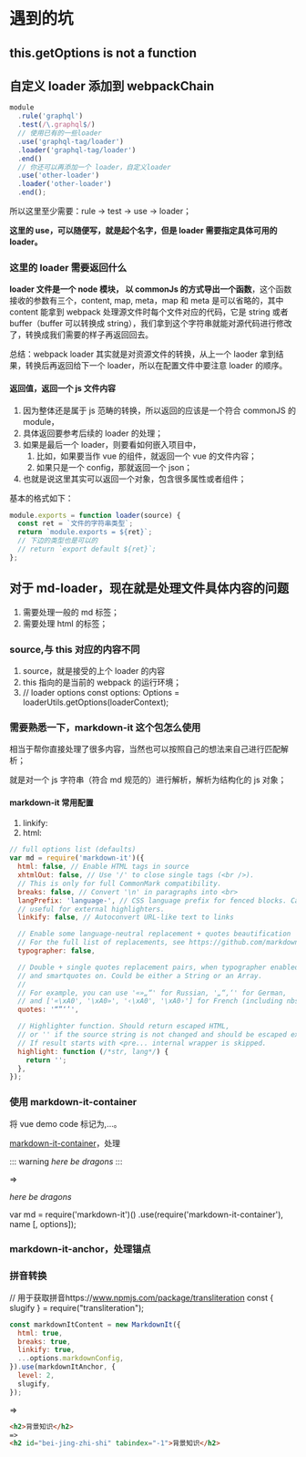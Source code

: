 # 遇到的坑

## this.getOptions is not a function

## 自定义 loader 添加到 webpackChain

```js
module
  .rule('graphql')
  .test(/\.graphql$/)
  // 使用已有的一些loader
  .use('graphql-tag/loader')
  .loader('graphql-tag/loader')
  .end()
  // 你还可以再添加一个 loader，自定义loader
  .use('other-loader')
  .loader('other-loader')
  .end();
```

所以这里至少需要：rule -> test -> use -> loader；

**这里的 use，可以随便写，就是起个名字，但是 loader 需要指定具体可用的 loader。**

### 这里的 loader 需要返回什么

**loader 文件是一个 node 模块， 以 commonJs 的方式导出一个函数**，这个函数接收的参数有三个，content, map, meta，map 和 meta 是可以省略的，其中 content 能拿到 webpack 处理源文件时每个文件对应的代码，它是 string 或者 buffer（buffer 可以转换成 string），我们拿到这个字符串就能对源代码进行修改了，转换成我们需要的样子再返回回去。

总结：webpack loader 其实就是对资源文件的转换，从上一个 laoder 拿到结果，转换后再返回给下一个 loader，所以在配置文件中要注意 loader 的顺序。

#### 返回值，返回一个 js 文件内容

1. 因为整体还是属于 js 范畴的转换，所以返回的应该是一个符合 commonJS 的 module，
2. 具体返回要参考后续的 loader 的处理；
3. 如果是最后一个 loader，则要看如何嵌入项目中，
   1. 比如，如果要当作 vue 的组件，就返回一个 vue 的文件内容；
   2. 如果只是一个 config，那就返回一个 json；
4. 也就是说这里其实可以返回一个对象，包含很多属性或者组件；

基本的格式如下：

```js
module.exports = function loader(source) {
  const ret = `文件的字符串类型`;
  return `module.exports = ${ret}`;
  // 下边的类型也是可以的
  // return `export default ${ret}`;
};
```

## 对于 md-loader，现在就是处理文件具体内容的问题

1. 需要处理一般的 md 标签；
2. 需要处理 html 的标签；

### source,与 this 对应的内容不同

1. source，就是接受的上个 loader 的内容
2. this 指向的是当前的 webpack 的运行环境；
3. // loader options const options: Options = loaderUtils.getOptions(loaderContext);

### 需要熟悉一下，markdown-it 这个包怎么使用

相当于帮你直接处理了很多内容，当然也可以按照自己的想法来自己进行匹配解析；

就是对一个 js 字符串（符合 md 规范的）进行解析，解析为结构化的 js 对象；

#### markdown-it 常用配置

1. linkify:
2. html:

<!-- https://www.npmjs.com/package/markdown-it -->

```js
// full options list (defaults)
var md = require('markdown-it')({
  html: false, // Enable HTML tags in source
  xhtmlOut: false, // Use '/' to close single tags (<br />).
  // This is only for full CommonMark compatibility.
  breaks: false, // Convert '\n' in paragraphs into <br>
  langPrefix: 'language-', // CSS language prefix for fenced blocks. Can be
  // useful for external highlighters.
  linkify: false, // Autoconvert URL-like text to links

  // Enable some language-neutral replacement + quotes beautification
  // For the full list of replacements, see https://github.com/markdown-it/markdown-it/blob/master/lib/rules_core/replacements.js
  typographer: false,

  // Double + single quotes replacement pairs, when typographer enabled,
  // and smartquotes on. Could be either a String or an Array.
  //
  // For example, you can use '«»„“' for Russian, '„“‚‘' for German,
  // and ['«\xA0', '\xA0»', '‹\xA0', '\xA0›'] for French (including nbsp).
  quotes: '“”‘’',

  // Highlighter function. Should return escaped HTML,
  // or '' if the source string is not changed and should be escaped externally.
  // If result starts with <pre... internal wrapper is skipped.
  highlight: function (/*str, lang*/) {
    return '';
  },
});
```

### 使用 markdown-it-container

将 vue demo code 标记为<component0></component0>,<component1></component1>...。

[markdown-it-container](https://www.npmjs.com/package/markdown-it-container)，处理

::: warning _here be dragons_ :::

=> <div class="warning"> <em>here be dragons</em>

</div>

var md = require('markdown-it')() .use(require('markdown-it-container'), name [, options]);

### markdown-it-anchor，处理锚点

### 拼音转换

// 用于获取拼音https://www.npmjs.com/package/transliteration const { slugify } = require("transliteration");

```js
const markdownItContent = new MarkdownIt({
  html: true,
  breaks: true,
  linkify: true,
  ...options.markdownConfig,
}).use(markdownItAnchor, {
  level: 2,
  slugify,
});
```

=>

```html
<h2>背景知识</h2>
=>
<h2 id="bei-jing-zhi-shi" tabindex="-1">背景知识</h2>
```
